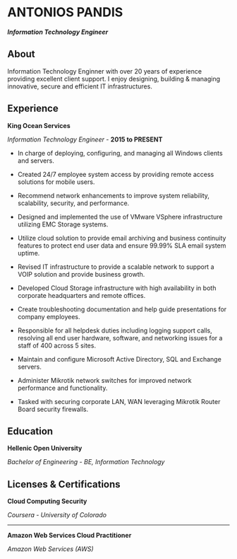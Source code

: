 ANTONIOS PANDIS
===============
***Information Technology Engineer***

About
-----
Information Technology Enginner with over 20 years of experience providing excellent client support.
I enjoy designing, building & managing innovative, secure and efficient IT infrastructures.

Experience
----------

**King Ocean Services**

*Information Technology Engineer* - **2015 to PRESENT**

- In charge of deploying, configuring, and managing all Windows clients and servers.

- Created 24/7 employee system access by providing remote access solutions for mobile users.

- Recommend network enhancements to improve system reliability, scalability, security, and performance.

- Designed and implemented the use of VMware VSphere infrastructure utilizing EMC Storage systems.

- Utilize cloud solution to provide email archiving and business continuity features to protect end user data and ensure 99.99% SLA email system uptime.

- Revised IT infrastructure to provide a scalable network to support a VOIP solution and provide business growth.

- Developed Cloud Storage infrastructure with high availability in both corporate headquarters and remote offices.

- Create troubleshooting documentation and help guide presentations for company employees.
 
- Responsible for all helpdesk duties including logging support calls, resolving all end user hardware, software, and networking issues for a staff of 400 across 5 sites.

- Maintain and configure Microsoft Active Directory, SQL and Exchange servers.

- Administer Mikrotik network switches for improved network performance and functionality.

- Tasked with securing corporate LAN, WAN leveraging Mikrotik Router Board security firewalls.

Education
---------

**Hellenic Open University**

*Bachelor of Engineering - BE, Information Technology*

Licenses & Certifications
-------------------------

**Cloud Computing Security**

*Coursera - University of Colorado*

------

**Amazon Web Services Cloud Practitioner**

*Amazon Web Services (AWS)*
